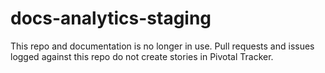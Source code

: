 # docs-analytics-staging

This repo and documentation is no longer in use.
Pull requests and issues logged against this repo do not create stories in Pivotal Tracker.
